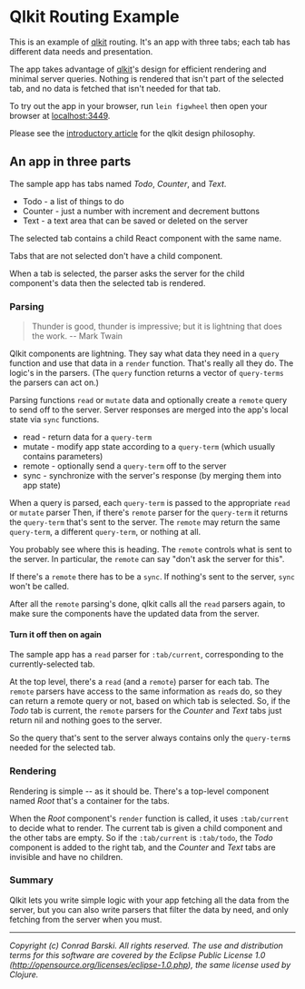 # Qlkit Routing Example

This is an example of [qlkit](https://qlkit.org) routing.
It's an app with three tabs; each tab has different data needs and presentation.

The app takes advantage of [qlkit](https://qlkit.org)'s design for efficient rendering and minimal server queries.
Nothing is rendered that isn't part of the selected tab, and no data is fetched that isn't needed for that tab.

To try out the app in your browser, run `lein figwheel` then open your browser at [localhost:3449](http://localhost:3449/).

Please see the [introductory article](https://medium.com/p/79b7b118ddac) for the qlkit design philosophy.

## An app in three parts
The sample app has tabs named *Todo*, *Counter*, and *Text*.

* Todo - a list of things to do
* Counter - just a number with increment and decrement buttons
* Text - a text area that can be saved or deleted on the server

The selected tab contains a child React component with the same name.

Tabs that are not selected don't have a child component.

When a tab is selected, the parser asks the server for the child component's data then the selected tab is rendered.

### Parsing

> Thunder is good, thunder is impressive; but it is lightning that does the work.
> -- Mark Twain

Qlkit components are lightning.  They say what data they need in a `query` function and use that data in a `render` function.
That's really all they do.  The logic's in the parsers. (The `query` function returns a vector of `query-terms` the parsers can act on.)

Parsing functions `read` or `mutate` data and optionally create a `remote` query to send off to the server.
Server responses are merged into the app's local state via `sync` functions.

* read - return data for a `query-term`
* mutate - modify app state according to a `query-term` (which usually contains parameters)
* remote - optionally send a `query-term` off to the server
* sync - synchronize with the server's response (by merging them into app state)

When a query is parsed, each `query-term` is passed to the appropriate `read` or `mutate` parser
Then, if there's `remote` parser for the `query-term` it returns the `query-term` that's sent to the server.
The `remote` may return the same `query-term`, a different `query-term`, or nothing at all.

You probably see where this is heading.  The `remote` controls what is sent to the server.  In particular, the `remote` can say "don't ask the server for this".

If there's a `remote` there has to be a `sync`.  If nothing's sent to the server, `sync` won't be called.

After all the `remote` parsing's done, qlkit calls all the `read` parsers again, to make sure the components have the updated data from the server.

#### Turn it off then on again

The sample app has a `read` parser for `:tab/current`, corresponding to the currently-selected tab.

At the top level, there's a `read` (and a `remote`) parser for each tab.
The `remote` parsers have access to the same information as `read`s do, so they can return a remote query or not, based on which tab is selected.  So, if the *Todo* tab is current, the `remote` parsers for the *Counter* and *Text* tabs just return nil and nothing goes to the server.

So the query that's sent to the server always contains only the `query-term`s needed for the selected tab.


### Rendering

Rendering is simple -- as it should be.  There's a top-level component named *Root* that's a container for the tabs.

When the *Root* component's `render` function is called, it uses `:tab/current` to decide what to render.
The current tab is given a child component and the other tabs are empty.  So if the `:tab/current` is `:tab/todo`, the *Todo* component is added to the right tab, and the *Counter* and *Text* tabs are invisible and have no children.

### Summary
Qlkit lets you write simple logic with your app fetching all the data from the server, but you can also write parsers that filter the data by need, and only fetching from the server when you must.



---
_Copyright (c) Conrad Barski. All rights reserved._
_The use and distribution terms for this software are covered by the Eclipse Public License 1.0 (http://opensource.org/licenses/eclipse-1.0.php), the same license used by Clojure._





